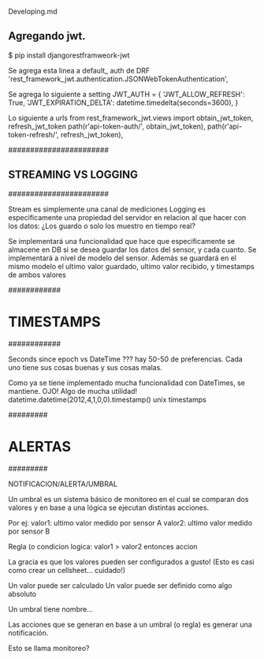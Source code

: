 Developing.md

## Agregando jwt. 

$ pip install djangorestframweork-jwt

Se agrega esta linea a default_ auth de DRF
'rest_framework_jwt.authentication.JSONWebTokenAuthentication',

Se agrega lo siguiente a setting
JWT_AUTH = {
    'JWT_ALLOW_REFRESH': True,
    'JWT_EXPIRATION_DELTA': datetime.timedelta(seconds=3600),
}

Lo siguiente a urls
from rest_framework_jwt.views import obtain_jwt_token, refresh_jwt_token
path(r'api-token-auth/', obtain_jwt_token),
path(r'api-token-refresh/', refresh_jwt_token),




#######################
## STREAMING VS LOGGING
#######################

Stream es simplemente una canal de mediciones
Logging es especificamente una propiedad del servidor en relacion al que hacer con los datos: ¿Los guardo o solo los muestro en tiempo real?

Se implementará una funcionalidad que hace que especificamente se almacene en DB si se desea guardar los datos del sensor, y cada cuanto. 
Se implementará a nivel de modelo del sensor. Además se guardará en el mismo modelo el ultimo valor guardado, ultimo valor recibido, y timestamps de ambos valores


############
# TIMESTAMPS 
############

Seconds since epoch vs DateTime ???
hay 50-50 de preferencias. 
Cada uno tiene sus cosas buenas y sus cosas malas. 

Como ya se tiene implementado mucha funcionalidad con DateTimes, se mantiene. 
OJO! Algo de mucha utilidad!
datetime.datetime(2012,4,1,0,0).timestamp() unix timestamps



#########
# ALERTAS
#########

NOTIFICACION/ALERTA/UMBRAL

Un umbral es un sistema básico de monitoreo en el cual se comparan dos valores y en base a una lógica se ejecutan distintas acciones. 

Por ej:
  valor1: ultimo valor medido por sensor A
  valor2: ultimo valor medido por sensor B

Regla (o condicion logica:
	valor1 > valor2 entonces accion

La gracia es que los valores pueden ser configurados a gusto! (Esto es casi como crear un cellsheet... cuidado!)
	
Un valor puede ser calculado
Un valor puede ser definido como algo absoluto

Un umbral tiene nombre... 

Las acciones que se generan en base a un umbral (o regla) es generar una notificación. 

Esto se llama monitoreo? 




